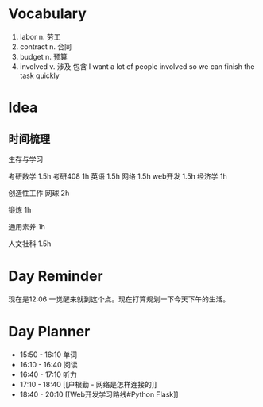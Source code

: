 

# Vocabulary

1. labor n. 劳工
2. contract n. 合同 
3. budget n. 预算
4. involved v. 涉及 包含
   I want a lot of people involved so we can finish the task quickly
# Idea

## 时间梳理

生存与学习

考研数学 1.5h
考研408 1h
英语 1.5h
网络 1.5h
web开发 1.5h
经济学 1h


创造性工作
网球 2h

锻炼
1h

通用素养 
1h

人文社科
1.5h




# Day Reminder

现在是12:06 一觉醒来就到这个点。现在打算规划一下今天下午的生活。


# Day Planner

- 15:50 - 16:10 单词
- 16:10 - 16:40 阅读
- 16:40 - 17:10 听力
- 17:10 - 18:40 [[户根勤 - 网络是怎样连接的]]
- 18:40 - 20:10 [[Web开发学习路线#Python Flask]]
